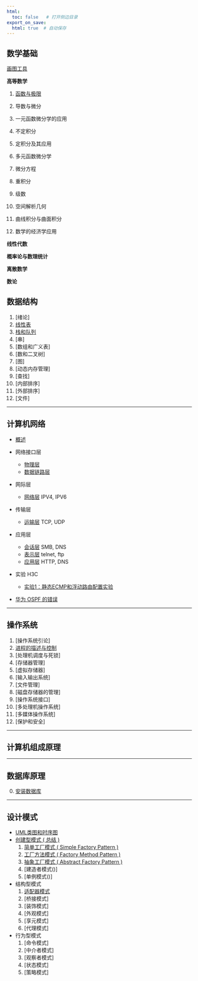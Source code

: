 ```yaml
---
html:
  toc: false   # 打开侧边目录
export_on_save:
  html: true  # 自动保存
---
```


## 数学基础

[画图工具](https://www.geogebra.org/graphing?lang=zh_CN)

**高等数学**

1. [函数与极限](./math/高数/函数与极限.html)

2. 导数与微分

3. 一元函数微分学的应用

4. 不定积分

5. 定积分及其应用

6. 多元函数微分学

7. 微分方程

8. 重积分

9. 级数

10. 空间解析几何

11. 曲线积分与曲面积分

12. 数学的经济学应用

**线性代数**

**概率论与数理统计**

**离散数学**

**数论**

## 数据结构
1. [绪论]
2. [线性表](./数据结构/线性表.html)
3. [栈和队列](./数据结构/栈和队列.html)
4. [串]
5. [数组和广义表]
6. [数和二叉树]
7. [图]
8. [动态内存管理]
9. [查找]
10. [内部排序]
11. [外部排序]
12. [文件]

---
## 计算机网络

* [概述]()  
* 网络接口层
  * [物理层]()
  * [数据链路层]()
* 网际层
  * [网络层]() IPV4, IPV6
* 传输层
  * [运输层]() TCP, UDP
* 应用层
  * [会话层]() SMB, DNS
  * [表示层]() telnet, ftp
  * [应用层](./计算机网络/应用层.html) HTTP, DNS

* 实验 H3C
  * [实验1：静态ECMP和浮动路由配置实验](./计算机网络/实验1：静态ECMP和浮动路由配置实验.html)

* [华为 OSPF 的错误](./计算机网络/huaweiOSPF.html)

---
## 操作系统

1. [操作系统引论]
2. [进程的描述与控制]()
3. [处理机调度与死锁]
4. [存储器管理]
5. [虚拟存储器]
6. [输入输出系统]
7. [文件管理]
8. [磁盘存储器的管理]
9. [操作系统接口]
10. [多处理机操作系统]
11. [多媒体操作系统]
12. [保护和安全]

---
## 计算机组成原理


---
## 数据库原理

0. [安装数据库](./数据库原理/安装数据库.html)

---
## 设计模式

* [UML类图和时序图]()
* [创建型模式 ( 总结 )](./设计模式/创建型模式.html)
    1. [简单工厂模式 ( Simple Factory Pattern )](./设计模式/简单工厂模式.html)
    2. [工厂方法模式 ( Factory Method Pattern )](./设计模式/工厂方法模式.html)
    3. [抽象工厂模式 ( Abstract Factory Pattern )](./设计模式/抽象工厂模式.html)
    4. [建造者模式()]
    5. [单例模式()]
* 结构型模式
    1. [适配器模式](./设计模式/适配器模式.html)
    2. [桥接模式]
    3. [装饰模式]
    4. [外观模式]
    5. [享元模式]
    6. [代理模式]
* 行为型模式
    1. [命令模式]
    2. [中介者模式]
    3. [观察者模式]
    4. [状态模式]
    5. [策略模式]